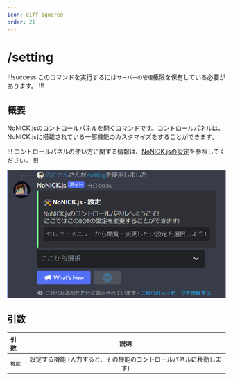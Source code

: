 ```yaml
---
icon: diff-ignored
order: 21
---
```


# /setting

!!!success
このコマンドを実行するには`サーバーの管理`権限を保有している必要があります。
!!!

## 概要
NoNICK.jsのコントロールパネルを開くコマンドです。コントロールパネルは、NoNICK.jsに搭載されている一部機能のカスタマイズをすることができます。

!!!
コントロールパネルの使い方に関する情報は、[NoNICK.jsの設定](/nonick-js/setting.md)を参照してください。
!!!

![](/static/tutorial/setting/1.png)

## 引数

引数   | 説明
:---   | :---:
`機能` | 設定する機能 (入力すると、その機能のコントロールパネルに移動します)